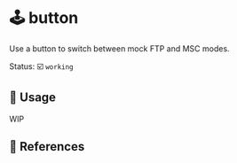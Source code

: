 # :joystick: button

Use a button to switch between mock FTP and MSC modes.

Status: :ballot_box_with_check: `working`

## :pencil: Usage

WIP

## :link: References
